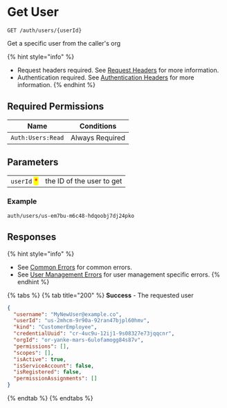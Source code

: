 # Get User

`GET /auth/users/{userId}`

Get a specific user from the caller's org

{% hint style="info" %}
* Request headers required. See [Request Headers](../../../getting-started/request-headers.md) for more information.
* Authentication required. See [Authentication Headers](../../../getting-started/request-headers.md#authentication-headers) for more information.
{% endhint %}

## Required Permissions

| Name              | Conditions      |
| ----------------- | --------------- |
| `Auth:Users:Read` | Always Required |

## Parameters

|                                             |                           |
| ------------------------------------------- | ------------------------- |
| `userId` <mark style="color:red;">\*</mark> | the ID of the user to get |

### Example

```url
auth/users/us-em7bu-m6c48-hdqoobj7dj24pko
```

## Responses

{% hint style="info" %}
* See [Common Errors](../../../getting-started/errors.md#common-errors) for common errors.
* See [User Management Errors](../../../getting-started/errors.md#user-management-errors) for user management specific errors.
{% endhint %}

{% tabs %}
{% tab title="200" %}
**Success** - The requested user

```json
{
  "username": "MyNewUser@example.co",
  "userId": "us-2mhcm-9r90a-92ran47bjpl60hmv",
  "kind": "CustomerEmployee",
  "credentialUuid": "cr-4uc9u-12ij1-9s08327e73jqqcnr",
  "orgId": "or-yanke-mars-6ulofamogg84s87v",
  "permissions": [],
  "scopes": [],
  "isActive": true,
  "isServiceAccount": false,
  "isRegistered": false,
  "permissionAssignments": []
}
```
{% endtab %}
{% endtabs %}
